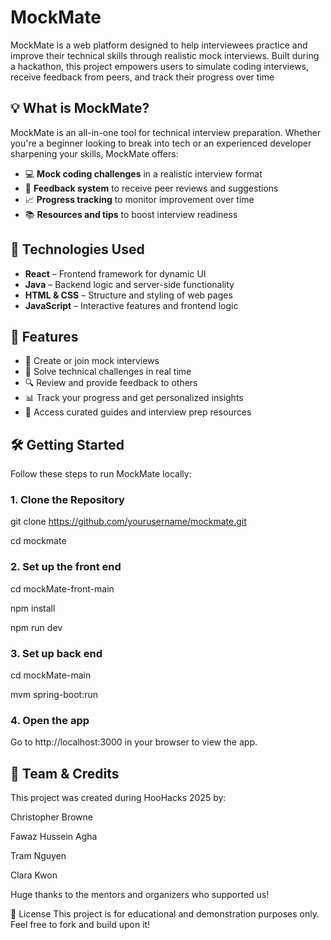 # MockMate

MockMate is a web platform designed to help interviewees practice and improve their technical skills through realistic mock interviews. Built during a hackathon, this project empowers users to simulate coding interviews, receive feedback from peers, and track their progress over time

## 💡 What is MockMate?

MockMate is an all-in-one tool for technical interview preparation. Whether you're a beginner looking to break into tech or an experienced developer sharpening your skills, MockMate offers:

- 💻 **Mock coding challenges** in a realistic interview format  
- 📝 **Feedback system** to receive peer reviews and suggestions  
- 📈 **Progress tracking** to monitor improvement over time  
- 📚 **Resources and tips** to boost interview readiness  

## 🔧 Technologies Used

- **React** – Frontend framework for dynamic UI
- **Java** – Backend logic and server-side functionality
- **HTML & CSS** – Structure and styling of web pages
- **JavaScript** – Interactive features and frontend logic

## 🚀 Features

- 👥 Create or join mock interviews
- 🧠 Solve technical challenges in real time
- 🔍 Review and provide feedback to others
- 📊 Track your progress and get personalized insights
- 📘 Access curated guides and interview prep resources

## 🛠️ Getting Started

Follow these steps to run MockMate locally:

### 1. Clone the Repository
git clone https://github.com/yourusername/mockmate.git

cd mockmate

### 2. Set up the front end
cd mockMate-front-main

npm install

npm run dev

### 3. Set up back end
cd mockMate-main

mvm spring-boot:run

### 4. Open the app
Go to http://localhost:3000 in your browser to view the app.



## 🙌 Team & Credits
This project was created during HooHacks 2025 by:

Christopher Browne

Fawaz Hussein Agha

Tram Nguyen

Clara Kwon

Huge thanks to the mentors and organizers who supported us!

📄 License
This project is for educational and demonstration purposes only. Feel free to fork and build upon it!
